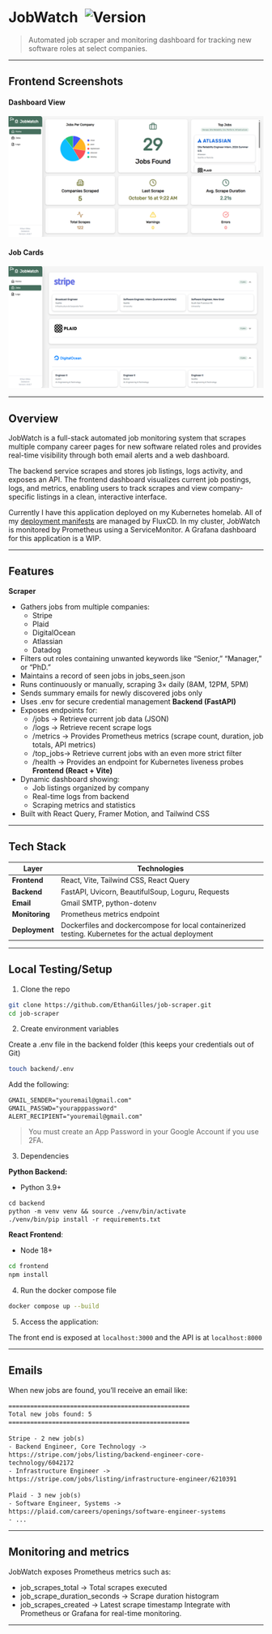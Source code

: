 # JobWatch &nbsp;![Version](https://img.shields.io/badge/version-0.9.7-blue?style=for-the-badge)
> Automated job scraper and monitoring dashboard 
for tracking new software roles at select companies.

---
## Frontend Screenshots
#### Dashboard View                                
![Dashboard Screenshot](https://github.com/EthanGilles/EthanGilles/blob/578a52d47ece3e59ee4f7f5a846b31b728556cdc/pics/jobwatchhome.png) 

#### Job Cards
![Job Cards Screenshot](https://github.com/EthanGilles/EthanGilles/blob/578a52d47ece3e59ee4f7f5a846b31b728556cdc/pics/jobwatchjobs.png)

---
## Overview
JobWatch is a full-stack automated job monitoring system that scrapes multiple 
company career pages for new software related roles and provides real-time 
visibility through both email alerts and a web dashboard.

The backend service scrapes and stores job listings, logs activity, and 
exposes an API. The frontend dashboard visualizes current job postings, logs, 
and metrics, enabling users to track scrapes and view company-specific
listings in a clean, interactive interface.

Currently I have this application deployed on my Kubernetes homelab. 
All of my [deployment manifests](https://github.com/EthanGilles/kube-homelab/tree/main/clusters/home/apps/jobwatch) are managed by FluxCD.
In my cluster, JobWatch is monitored by Prometheus using a ServiceMonitor. 
A Grafana dashboard for this application is a WIP.

---
## Features
**Scraper**
- Gathers jobs from multiple companies:
    - Stripe
    - Plaid
    - DigitalOcean
    - Atlassian
    - Datadog
- Filters out roles containing unwanted keywords like “Senior,” “Manager,” or “PhD.”
- Maintains a record of seen jobs in jobs_seen.json
- Runs continuously or manually, scraping 3× daily (8AM, 12PM, 5PM)
- Sends summary emails for newly discovered jobs only
- Uses .env for secure credential management
**Backend (FastAPI)**
- Exposes endpoints for:
    - /jobs →  Retrieve current job data (JSON)
    - /logs →  Retrieve recent scrape logs
    - /metrics -> Provides Prometheus metrics (scrape count, duration, job totals, API metrics)
    - /top_jobs-> Retrieve current jobs with an even more strict filter
    - /health -> Provides an endpoint for Kubernetes liveness probes
**Frontend (React + Vite)**
- Dynamic dashboard showing:
    - Job listings organized by company
    - Real-time logs from backend
    - Scraping metrics and statistics
- Built with React Query, Framer Motion, and Tailwind CSS

---
## Tech Stack
| Layer | Technologies |
|-------|---------------|
| **Frontend** | React, Vite, Tailwind CSS, React Query |
| **Backend** | FastAPI, Uvicorn, BeautifulSoup, Loguru, Requests |
| **Email** | Gmail SMTP, python-dotenv |
| **Monitoring** | Prometheus metrics endpoint |
| **Deployment** | Dockerfiles and dockercompose for local containerized testing. Kubernetes for the actual deployment |


---
## Local Testing/Setup

1. Clone the repo

```bash
git clone https://github.com/EthanGilles/job-scraper.git
cd job-scraper
```

2. Create environment variables

Create a .env file in the backend folder (this keeps your credentials out of Git)
```bash
touch backend/.env
```

Add the following:
```
GMAIL_SENDER="youremail@gmail.com"
GMAIL_PASSWD="yourapppassword"
ALERT_RECIPIENT="youremail@gmail.com"
```
> You must create an App Password in your Google Account if you use 2FA.

3. Dependencies

**Python Backend:**
- Python 3.9+
```
cd backend
python -m venv venv && source ./venv/bin/activate
./venv/bin/pip install -r requirements.txt
```

**React Frontend**:
- Node 18+
```bash
cd frontend
npm install
```

4. Run the docker compose file
```bash
docker compose up --build
```

5. Access the application:

The front end is exposed at `localhost:3000` and the API is at `localhost:8000`

---
## Emails
When new jobs are found, you’ll receive an email like:

```
==================================================
Total new jobs found: 5
==================================================

Stripe - 2 new job(s)
- Backend Engineer, Core Technology -> https://stripe.com/jobs/listing/backend-engineer-core-technology/6042172
- Infrastructure Engineer -> https://stripe.com/jobs/listing/infrastructure-engineer/6210391

Plaid - 3 new job(s)
- Software Engineer, Systems -> https://plaid.com/careers/openings/software-engineer-systems
- ...
```

---
## Monitoring and metrics
JobWatch exposes Prometheus metrics such as:
- job_scrapes_total → Total scrapes executed
- job_scrape_duration_seconds → Scrape duration histogram
- job_scrapes_created → Latest scrape timestamp
Integrate with Prometheus or Grafana for real-time monitoring.

---
